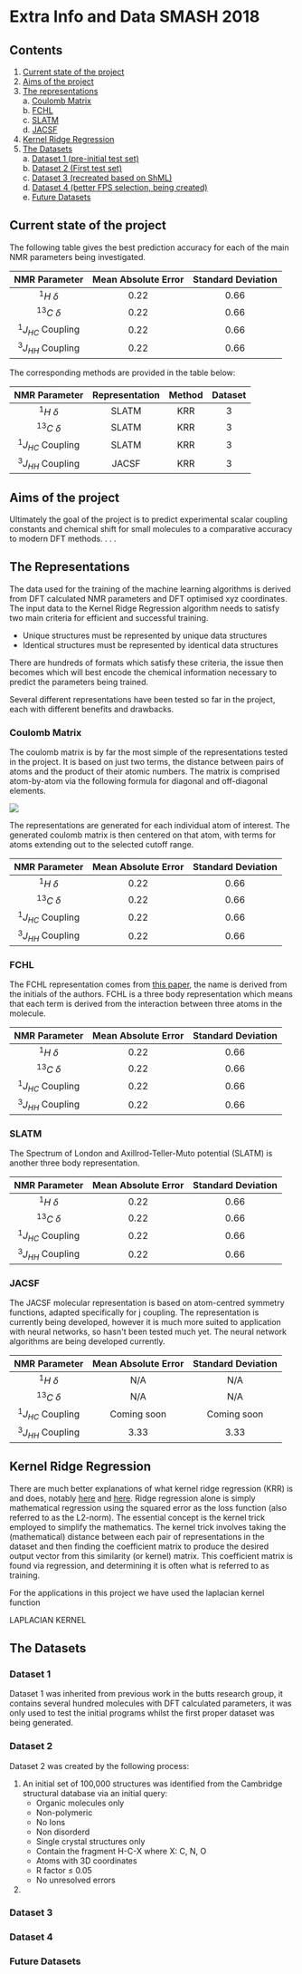 # Extra Info and Data SMASH 2018

## Contents
1. [Current state of the project](#current-state-of-the-project)
2. [Aims of the project](#aims-of-the-project) 
3. [The representations](#the-representations)  
  a. [Coulomb Matrix](#coulomb-matrix)  
  b. [FCHL](#fchl)  
  c. [SLATM](#slatm)  
  d. [JACSF](#jacsf)  
4. [Kernel Ridge Regression](#kernel-ridge-regression)  
5. [The Datasets](#the-datasets)  
 a. [Dataset 1 (pre-initial test set)](#dataset-1)  
 b. [Dataset 2 (First test set)](#dataset-2)  
 c. [Dataset 3 (recreated based on ShML)](#dataset-3)  
 d. [Dataset 4 (better FPS selection, being created)](#dataset-4)  
 e. [Future Datasets](#future-datasets)  

## Current state of the project
The following table gives the best prediction accuracy for each of the main NMR parameters being investigated.

| NMR Parameter | Mean Absolute Error | Standard Deviation |
|:----:|:----:|:----:|
| $^1H$ $\delta$ | 0.22 | 0.66 |
| $^{13}C$ $\delta$ | 0.22 | 0.66 |
| $^1J_{HC}$ Coupling | 0.22 | 0.66 |
| $^3J_{HH}$ Coupling | 0.22 | 0.66 |

The corresponding methods are provided in the table below:

| NMR Parameter | Representation | Method | Dataset | 
|:----:|:----:|:----:|:---:|
| $^1H$ $\delta$ | SLATM | KRR | 3 |
| $^{13}C$ $\delta$ | SLATM | KRR | 3 |
| $^1J_{HC}$ Coupling | SLATM | KRR | 3 |
| $^3J_{HH}$ Coupling | JACSF | KRR | 3 |

## Aims of the project
Ultimately the goal of the project is to predict experimental scalar coupling constants and chemical shift for small molecules to a comparative accuracy to modern DFT methods. . . .

## The Representations
The data used for the training of the machine learning algorithms is derived from DFT calculated NMR parameters and DFT optimised xyz coordinates. The input data to the Kernel Ridge Regression algorithm needs to satisfy two main criteria for efficient and successful training. 

 - Unique structures must be represented by unique data structures
 - Identical structures must be represented by identical data structures
 
There are hundreds of formats which satisfy these criteria, the issue then becomes which will best encode the chemical information necessary to predict the parameters being trained.

Several different representations have been tested so far in the project, each with different benefits and drawbacks.

### Coulomb Matrix
The coulomb matrix is by far the most simple of the representations tested in the project. It is based on just two terms, the distance between pairs of atoms and the product of their atomic numbers. The matrix is comprised atom-by-atom via the following formula for diagonal and off-diagonal elements. 

![](https://image.ibb.co/johNZe/coulomb_equation.png)

The representations are generated for each individual atom of interest. The generated coulomb matrix is then centered on that atom, with terms for atoms extending out to the selected cutoff range.

| NMR Parameter | Mean Absolute Error | Standard Deviation |
|:----:|:----:|:----:|
| $^1H$ $\delta$ | 0.22 | 0.66 |
| $^{13}C$ $\delta$ | 0.22 | 0.66 |
| $^1J_{HC}$ Coupling | 0.22 | 0.66 |
| $^3J_{HH}$ Coupling | 0.22 | 0.66 |

### FCHL
The FCHL representation comes from [this paper](https://aip.scitation.org/doi/10.1063/1.5020710), the name is derived from the initials of the authors. FCHL is a three body representation which means that each term is derived from the interaction between three atoms in the molecule. 

| NMR Parameter | Mean Absolute Error | Standard Deviation |
|:----:|:----:|:----:|
| $^1H$ $\delta$ | 0.22 | 0.66 |
| $^{13}C$ $\delta$ | 0.22 | 0.66 |
| $^1J_{HC}$ Coupling | 0.22 | 0.66 |
| $^3J_{HH}$ Coupling | 0.22 | 0.66 |

### SLATM
The Spectrum of London and Axillrod-Teller-Muto potential (SLATM) is another three body representation. 

| NMR Parameter | Mean Absolute Error | Standard Deviation |
|:----:|:----:|:----:|
| $^1H$ $\delta$ | 0.22 | 0.66 |
| $^{13}C$ $\delta$ | 0.22 | 0.66 |
| $^1J_{HC}$ Coupling | 0.22 | 0.66 |
| $^3J_{HH}$ Coupling | 0.22 | 0.66 |

### JACSF
The JACSF molecular representation is based on atom-centred symmetry functions, adapted specifically for j coupling. The representation is currently being developed, however it is much more suited to application with neural networks, so hasn't been tested much yet. The neural network algorithms are being developed currently.

| NMR Parameter | Mean Absolute Error | Standard Deviation |
|:----:|:----:|:----:|
| $^1H$ $\delta$ | N/A | N/A |
| $^{13}C$ $\delta$ | N/A | N/A |
| $^1J_{HC}$ Coupling | Coming soon | Coming soon |
| $^3J_{HH}$ Coupling | 3.33 | 3.33 |

## Kernel Ridge Regression
There are much better explanations of what kernel ridge regression (KRR) is and does, notably [here](https://www.ics.uci.edu/~welling/classnotes/papers_class/Kernel-Ridge.pdf) and [here](https://www.youtube.com/watch?v=XUj5JbQihlU&t=3s&frags=pl%2Cwn). Ridge regression alone is simply mathematical regression using the squared error as the loss function (also referred to as the L2-norm). The essential concept is the kernel trick employed to simplify the mathematics. The kernel trick involves taking the (mathematical) distance between each pair of representations in the dataset and then finding the coefficient matrix to produce the desired output vector from this similarity (or kernel) matrix. This coefficient matrix is found via regression, and determining it is often what is referred to as training.

For the applications in this project we have used the laplacian kernel function

LAPLACIAN KERNEL


## The Datasets

### Dataset 1
Dataset 1 was inherited from previous work in the butts research group, it contains several hundred molecules with DFT calculated parameters, it was only used to test the initial programs whilst the first proper dataset was being generated.

### Dataset 2
Dataset 2 was created by the following process:

1. An initial set of 100,000 structures was identified from the Cambridge structural database via an initial query:
   * Organic molecules only
   * Non-polymeric
   * No Ions
   * Non disorderd
   * Single crystal structures only
   * Contain the fragment H-C-X where X: C, N, O
   * Atoms with 3D coordinates
   * R factor $\leq$ 0.05
   * No unresolved errors
2. 

### Dataset 3

### Dataset 4

### Future Datasets
<!--stackedit_data:
eyJoaXN0b3J5IjpbLTIwNzk4Mzk4MDIsMTQ3MzMxMDI1LDg5OD
MzMTY5OCwxODMxODQ0MDI4LC02MTQ5NjY5MzEsMTU5ODc0Mjk3
NCw5NzY0MzI3NjMsNTg2ODE3NTQsLTIwMjU3MTA1MjQsLTEwMz
czMjM1NzgsLTgxODMzMjgzMywtMTgxNjMxMDg5LC00NTQxODAy
NDMsLTgzMTY5NzE5MSwtMTQwNjMzNzEyOSwtNDM5MjcwMDMwLC
0xNzA3OTA4MjU1LC0xMDg2OTAyMTQzXX0=
-->